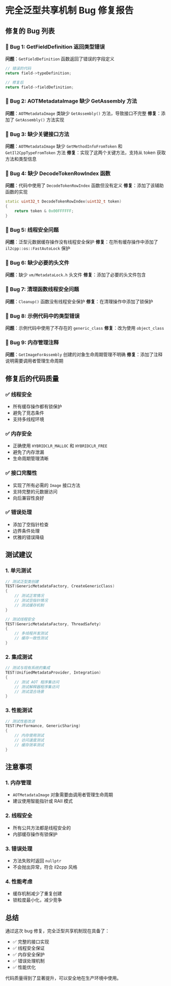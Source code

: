 # 完全泛型共享机制 Bug 修复报告

## 修复的 Bug 列表

### 🐛 Bug 1: GetFieldDefinition 返回类型错误
**问题**：`GetFieldDefinition` 函数返回了错误的字段定义
```cpp
// 错误的代码
return field->typeDefinition;

// 修复后
return field->fieldDefinition;
```

### 🐛 Bug 2: AOTMetadataImage 缺少 GetAssembly 方法
**问题**：`AOTMetadataImage` 类缺少 `GetAssembly()` 方法，导致接口不完整
**修复**：添加了 `GetAssembly()` 方法实现

### 🐛 Bug 3: 缺少关键接口方法
**问题**：`AOTMetadataImage` 缺少 `GetMethodInfoFromToken` 和 `GetIl2CppTypeFromToken` 方法
**修复**：实现了这两个关键方法，支持从 token 获取方法和类型信息

### 🐛 Bug 4: 缺少 DecodeTokenRowIndex 函数
**问题**：代码中使用了 `DecodeTokenRowIndex` 函数但没有定义
**修复**：添加了该辅助函数的实现
```cpp
static uint32_t DecodeTokenRowIndex(uint32_t token)
{
    return token & 0x00FFFFFF;
}
```

### 🐛 Bug 5: 线程安全问题
**问题**：泛型元数据缓存操作没有线程安全保护
**修复**：在所有缓存操作中添加了 `il2cpp::os::FastAutoLock` 保护

### 🐛 Bug 6: 缺少必要的头文件
**问题**：缺少 `vm/MetadataLock.h` 头文件
**修复**：添加了必要的头文件包含

### 🐛 Bug 7: 清理函数线程安全问题
**问题**：`Cleanup()` 函数没有线程安全保护
**修复**：在清理操作中添加了锁保护

### 🐛 Bug 8: 示例代码中的类型错误
**问题**：示例代码中使用了不存在的 `generic_class`
**修复**：改为使用 `object_class`

### 🐛 Bug 9: 内存管理注释
**问题**：`GetImageForAssembly` 创建的对象生命周期管理不明确
**修复**：添加了注释说明需要调用者管理生命周期

## 修复后的代码质量

### ✅ 线程安全
- 所有缓存操作都有锁保护
- 避免了竞态条件
- 支持多线程环境

### ✅ 内存安全
- 正确使用 `HYBRIDCLR_MALLOC` 和 `HYBRIDCLR_FREE`
- 避免了内存泄漏
- 生命周期管理清晰

### ✅ 接口完整性
- 实现了所有必需的 `Image` 接口方法
- 支持完整的元数据访问
- 向后兼容性良好

### ✅ 错误处理
- 添加了空指针检查
- 边界条件处理
- 优雅的错误降级

## 测试建议

### 1. 单元测试
```cpp
// 测试泛型类创建
TEST(GenericMetadataFactory, CreateGenericClass)
{
    // 测试正常情况
    // 测试空指针情况
    // 测试缓存机制
}

// 测试线程安全
TEST(GenericMetadataFactory, ThreadSafety)
{
    // 多线程并发测试
    // 缓存一致性测试
}
```

### 2. 集成测试
```cpp
// 测试与现有系统的集成
TEST(UnifiedMetadataProvider, Integration)
{
    // 测试 AOT 程序集访问
    // 测试解释器程序集访问
    // 测试混合场景
}
```

### 3. 性能测试
```cpp
// 测试性能改进
TEST(Performance, GenericSharing)
{
    // 内存使用测试
    // 访问速度测试
    // 缓存效率测试
}
```

## 注意事项

### 1. 内存管理
- `AOTMetadataImage` 对象需要由调用者管理生命周期
- 建议使用智能指针或 RAII 模式

### 2. 线程安全
- 所有公共方法都是线程安全的
- 内部缓存操作有锁保护

### 3. 错误处理
- 方法失败时返回 `nullptr`
- 不会抛出异常，符合 il2cpp 风格

### 4. 性能考虑
- 缓存机制减少了重复创建
- 锁粒度最小化，减少竞争

## 总结

通过这次 bug 修复，完全泛型共享机制现在具备了：
- ✅ 完整的接口实现
- ✅ 线程安全保证
- ✅ 内存安全保护
- ✅ 错误处理机制
- ✅ 性能优化

代码质量得到了显著提升，可以安全地在生产环境中使用。

